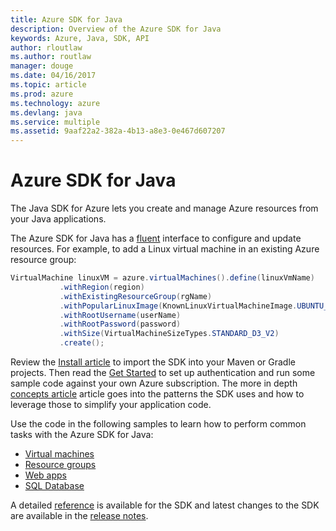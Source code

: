 ```yaml
---
title: Azure SDK for Java
description: Overview of the Azure SDK for Java
keywords: Azure, Java, SDK, API
author: rloutlaw
ms.author: routlaw
manager: douge
ms.date: 04/16/2017
ms.topic: article
ms.prod: azure
ms.technology: azure
ms.devlang: java
ms.service: multiple
ms.assetid: 9aaf22a2-382a-4b13-a8e3-0e467d607207
---
```


# Azure SDK for Java

The Java SDK for Azure lets you create and manage Azure resources from your Java applications.

The Azure SDK for Java has a [fluent](java-sdk-azure-concepts.md#fluent) interface to configure and update resources. For example, to add a Linux virtual machine in an existing Azure resource group:

```java
VirtualMachine linuxVM = azure.virtualMachines().define(linuxVmName)
           .withRegion(region)
           .withExistingResourceGroup(rgName)
           .withPopularLinuxImage(KnownLinuxVirtualMachineImage.UBUNTU_SERVER_16_04_LTS)
           .withRootUsername(userName)
           .withRootPassword(password)
           .withSize(VirtualMachineSizeTypes.STANDARD_D3_V2)
           .create();
 ```

Review the [Install article](java-sdk-azure-install.md) to import the SDK into your Maven or Gradle projects. Then read the [Get Started](java-sdk-azure-get-started.md) to set up authentication and run some sample code against your own Azure subscription. The more in depth [concepts article](java-sdk-azure-patterns.md) article goes into the patterns the SDK uses and how to leverage those to simplify your application code.

Use the code in the following samples to learn how to perform common tasks with the Azure SDK for Java:

- [Virtual machines](java-sdk-azure-virtual-machine-samples.md)
- [Resource groups](java-sdk-azure-resource-groups-samples.md)
- [Web apps](java-sdk-azure-web-apps-samples.md)
- [SQL Database](java-sdk-azure-sql-database-samples.md)

A detailed [reference](java-sdk-reference.md) is available for the SDK and latest changes to the SDK are available in the [release notes](java-sdk-release-notes.md).